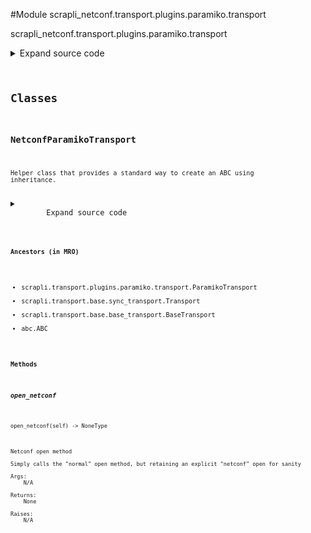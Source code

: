 <link rel="preload stylesheet" as="style" href="https://cdnjs.cloudflare.com/ajax/libs/10up-sanitize.css/11.0.1/sanitize.min.css" integrity="sha256-PK9q560IAAa6WVRRh76LtCaI8pjTJ2z11v0miyNNjrs=" crossorigin>
<link rel="preload stylesheet" as="style" href="https://cdnjs.cloudflare.com/ajax/libs/10up-sanitize.css/11.0.1/typography.min.css" integrity="sha256-7l/o7C8jubJiy74VsKTidCy1yBkRtiUGbVkYBylBqUg=" crossorigin>
<link rel="stylesheet preload" as="style" href="https://cdnjs.cloudflare.com/ajax/libs/highlight.js/10.1.1/styles/github.min.css" crossorigin>
<script defer src="https://cdnjs.cloudflare.com/ajax/libs/highlight.js/10.1.1/highlight.min.js" integrity="sha256-Uv3H6lx7dJmRfRvH8TH6kJD1TSK1aFcwgx+mdg3epi8=" crossorigin></script>
<script>window.addEventListener('DOMContentLoaded', () => hljs.initHighlighting())</script>















#Module scrapli_netconf.transport.plugins.paramiko.transport

scrapli_netconf.transport.plugins.paramiko.transport

<details class="source">
    <summary>
        <span>Expand source code</span>
    </summary>
    <pre>
        <code class="python">
"""scrapli_netconf.transport.plugins.paramiko.transport"""
from scrapli.exceptions import ScrapliConnectionNotOpened
from scrapli.transport.plugins.paramiko.transport import ParamikoTransport, PluginTransportArgs

# imported from base driver
_ = PluginTransportArgs


class NetconfParamikoTransport(ParamikoTransport):
    def open_netconf(self) -> None:
        """
        Netconf open method

        Simply calls the "normal" open method, but retaining an explicit "netconf" open for sanity

        Args:
            N/A

        Returns:
            None

        Raises:
            N/A

        """
        super().open()

    def _open_channel(self) -> None:
        """
        Overriding the base open_channel to invoke netconf subsystem

        Args:
            N/A

        Returns:
            None

        Raises:
            ScrapliConnectionNotOpened: if session is unopened/None

        """
        if not self.session:
            raise ScrapliConnectionNotOpened

        self.session_channel = self.session.open_session()
        self._set_timeout(self._base_transport_args.timeout_transport)
        # unlike "normal" paramiko -- we do *not* need to enable the "shell" on the channel...
        # we *do* still want it to be a pty though!
        self.session_channel.get_pty()
        self.session_channel.invoke_subsystem("netconf")

    def _get_channel_fd(self) -> int:
        """
        Function to get the fd to check for "echo" with

        Args:
             N/A

        Returns:
            int: fd of the channel

        Raises:
            N/A

        """
        channel_fd: int = self.session_channel.fileno()
        return channel_fd
        </code>
    </pre>
</details>



## Classes

### NetconfParamikoTransport


```text
Helper class that provides a standard way to create an ABC using
inheritance.
```

<details class="source">
    <summary>
        <span>Expand source code</span>
    </summary>
    <pre>
        <code class="python">
class NetconfParamikoTransport(ParamikoTransport):
    def open_netconf(self) -> None:
        """
        Netconf open method

        Simply calls the "normal" open method, but retaining an explicit "netconf" open for sanity

        Args:
            N/A

        Returns:
            None

        Raises:
            N/A

        """
        super().open()

    def _open_channel(self) -> None:
        """
        Overriding the base open_channel to invoke netconf subsystem

        Args:
            N/A

        Returns:
            None

        Raises:
            ScrapliConnectionNotOpened: if session is unopened/None

        """
        if not self.session:
            raise ScrapliConnectionNotOpened

        self.session_channel = self.session.open_session()
        self._set_timeout(self._base_transport_args.timeout_transport)
        # unlike "normal" paramiko -- we do *not* need to enable the "shell" on the channel...
        # we *do* still want it to be a pty though!
        self.session_channel.get_pty()
        self.session_channel.invoke_subsystem("netconf")

    def _get_channel_fd(self) -> int:
        """
        Function to get the fd to check for "echo" with

        Args:
             N/A

        Returns:
            int: fd of the channel

        Raises:
            N/A

        """
        channel_fd: int = self.session_channel.fileno()
        return channel_fd
        </code>
    </pre>
</details>


#### Ancestors (in MRO)
- scrapli.transport.plugins.paramiko.transport.ParamikoTransport
- scrapli.transport.base.sync_transport.Transport
- scrapli.transport.base.base_transport.BaseTransport
- abc.ABC
#### Methods

    

##### open_netconf
`open_netconf(self) ‑> NoneType`

```text
Netconf open method

Simply calls the "normal" open method, but retaining an explicit "netconf" open for sanity

Args:
    N/A

Returns:
    None

Raises:
    N/A
```